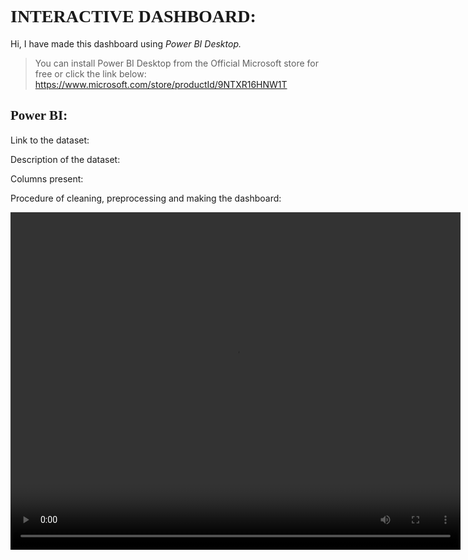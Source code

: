 # <span style="font-family: 'Segoe Print';">**INTERACTIVE DASHBOARD:**

Hi, I have made this dashboard using *Power BI Desktop.*

> You can install Power BI Desktop from the Official Microsoft store for free or click the link below:
https://www.microsoft.com/store/productId/9NTXR16HNW1T

##  <span style="font-family: 'Segoe Print';">**Power BI:**


Link to the dataset:




Description of the dataset:

Columns present:


Procedure of cleaning, preprocessing and making the dashboard:

<video src="https://user-images.githubusercontent.com/77577111/180655268-71982ba3-4ba0-45da-944f-316c0a7958c3.mp4" width=720 height=540>
